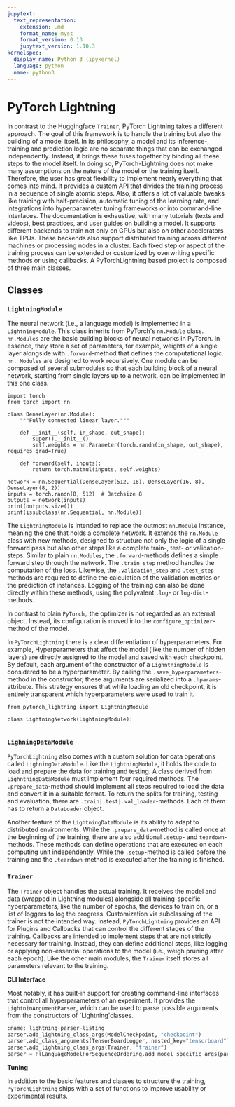 ```yaml
---
jupytext:
  text_representation:
    extension: .md
    format_name: myst
    format_version: 0.13
    jupytext_version: 1.10.3
kernelspec:
  display_name: Python 3 (ipykernel)
  language: python
  name: python3
---
```


# PyTorch Lightning

In contrast to the Huggingface `Trainer`, PyTorch Lightning takes a different approach.
The goal of this framework is to handle the training but also the building of a model itself.
In its philosophy, a model and its inference-, training and prediction logic are no separate things that can be exchanged independently.
Instead, it brings these fuses together by binding all these steps to the model itself.
In doing so, PyTorch-Lightning does not make many assumptions on the nature of the model or the training itself. Therefore, the user has great flexbility to implement nearly everything that comes into mind.
It provides a custom API that divides the training process in a sequence of single atomic steps.
Also, it offers a lot of valuable tweaks like training with half-precision, automatic tuning of the learning rate, and integrations into hyperparameter tuning frameworks or into command-line interfaces.
The documentation is exhaustive, with many tutorials (texts and videos), best practices, and user guides on building a model.
It supports different backends to train not only on GPUs but also on other accelerators like TPUs.
These backends also support distributed training across different machines or processing nodes in a cluster.
Each fixed step or aspect of the training process can be extended or customized by overwriting specific methods or using callbacks.
A PyTorchLightning based project is composed of three main classes. 

## Classes

### `LightningModule`

The neural network (i.e., a language model)  is implemented in a `LightningModule`.
This class inherits from PyTorch's `nn.Module` class.
`nn.Modules` are the basic building blocks of neural networks in PyTorch. In essence, they store a set of parameters, for example, weights of a single layer alongside with `.forward`-method that defines the computational logic.
`nn. Modules` are designed to work recursively. One module can be composed of several submodules so that each building block of a neural network, starting from single layers up to a network, can be implemented in this one class.

```{code-cell} ipython3
import torch 
from torch import nn

class DenseLayer(nn.Module):
    """Fully connected linear layer."""
    
    def __init__(self, in_shape, out_shape):
        super().__init__()
        self.weights = nn.Parameter(torch.randn(in_shape, out_shape), requires_grad=True)
    
    def forward(self, inputs):
        return torch.matmul(inputs, self.weights)

network = nn.Sequential(DenseLayer(512, 16), DenseLayer(16, 8), DenseLayer(8, 2))
inputs = torch.randn(8, 512)  # Batchsize 8
outputs = network(inputs)
print(outputs.size())
print(issubclass(nn.Sequential, nn.Module))
```

The `LightningModule` is intended to replace the outmost `nn.Module` instance, meaning the one that holds a complete network.
It extends the `nn.Module` class with new methods, designed to structure not only the logic of a single forward pass but also other steps like a complete train-, test- or validation-steps.
Similar to plain `nn.Modules`, the `.forward`-methods defines a simple forward step through the network.
The `.train_step` method handles the computation of the loss. Likewise, the `.validation_step` and `.test_step` methods are required to define the calculation of the validation metrics or the prediction of instances.
Logging of the training can also be done directly within these methods, using the polyvalent `.log`- or `log-dict`-methods.

In contrast to plain `PyTorch,` the optimizer is not regarded as an external object. Instead, its configuration is moved into the `configure_optimizer`-method of the model.

In `PyTorchLightning` there is a clear differentiation of hyperparameters.
For example, Hyperparameters that affect the model (like the number of hidden layers) are directly assigned to the model and saved with each checkpoint.
By default, each argument of the constructor of a `LighntningModule` is considered to be a hyperparameter.
By calling the `.save_hyperparameters`-method in the constructor, these arguments are serialized into a `.hparams`-attribute.
This strategy ensures that while loading an old checkpoint, it is entirely transparent which hyperparameters were used to train it.

```{code-cell} ipython3
from pytorch_lightning import LightningModule

class LightningNetwork(LightningModule):


```

### `LighningDataModule`

`PyTorchLightning` also comes with a custom solution for data operations called `LighningDataModule`.
Like the `LightningModule`, it holds the code to load and prepare the data for training and testing.
A class derived from `LighntningDataModule` must implement four required methods. 
The `.prepare_data`-method should implement all steps required to load the data and convert it in a suitable format.
To return the splits for training, testing and evaluation, there are `.train|.test|.val_loader`-methods. Each of them has to return a `DataLoader` object.

Another feature of the `LightningDataModule` is its ability to adapt to distributed environments.
While the `.prepare_data`-method is called once at the beginning of the training, there are also additional `.setup`- and `teardown`-methods.
These methods can define operations that are executed on each computing unit independently. 
While the `.setup`-method is called before the training and the `.teardown`-method is executed after the training is finished.

### `Trainer`

The `Trainer` object handles the actual training.
It receives the model and data (wrapped in Lightning modules) alongside all training-specific hyperparameters, like the number of epochs, the devices to train on, or a list of loggers to log the progress.
Customization via subclassing of the trainer is not the intended way. Instead, `PyTorchLightning` provides an API for Plugins and Callbacks that can control the different stages of the training.
Callbacks are intended to implement steps that are not strictly necessary for training. Instead, they can define additional steps, like logging or applying non-essential operations to the model (i.e., weigh pruning after each epoch).
Like the other main modules, the `Trainer` itself stores all parameters relevant to the training.




__CLI Interface__

Most notably, it has built-in support for creating command-line interfaces that control all hyperparameters of an experiment.
It provides the `LightninArgumentParser`, which can be used to parse possible arguments from the constructors of `Lightning'classes.

```python
:name: lightning-parser-listing
parser.add_lightning_class_args(ModelCheckpoint, "checkpoint")
parser.add_class_arguments(TensorBoardLogger, nested_key="tensorboard")
parser.add_lightning_class_args(Trainer, "trainer")
parser = PlLanguageModelForSequenceOrdering.add_model_specific_args(parser)
```

__Tuning__

In addition to the basic features and classes to structure the training, `PyTorchLightning` ships with a set of functions to improve usability or experimental results.
